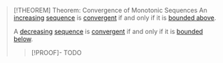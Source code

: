 >[!THEOREM] Theorem: Convergence of Monotonic Sequences
>An [increasing](../../Functions/Monotony/Monotony%20of%20Real-Valued%20Functions.md) [sequence](../Real%20Sequence.md) is [convergent](Convergence%20of%20Monotonic%20Sequences.md) if and only if it is [bounded above](../../Functions/Function%20Bounds.md).
>
>A [decreasing](../../Functions/Monotony/Monotony%20of%20Real-Valued%20Functions.md) [sequence](../Real%20Sequence.md) is [convergent](Convergence%20of%20Monotonic%20Sequences.md) if and only if it is [bounded below](../../Functions/Function%20Bounds.md).
>
>>[!PROOF]-
>>TODO
